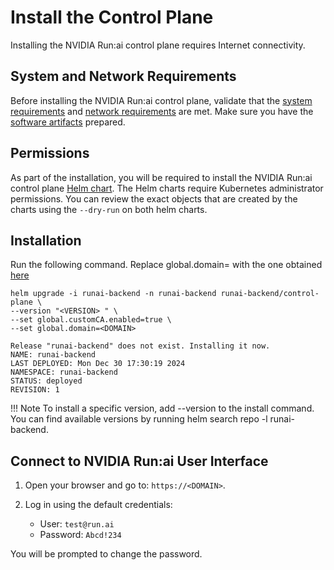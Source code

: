 # Install the Control Plane

Installing the NVIDIA Run:ai control plane requires Internet connectivity.


## System and Network Requirements
Before installing the NVIDIA Run:ai control plane, validate that the [system requirements](./system-requirements.md) and [network requirements](./network-requirements.md) are met. Make sure you have the [software artifacts](./preparations.md) prepared.

## Permissions

As part of the installation, you will be required to install the NVIDIA Run:ai control plane [Helm chart](https://helm.sh/). The Helm charts require Kubernetes administrator permissions. You can review the exact objects that are created by the charts using the `--dry-run` on both helm charts.

## Installation

Run the following command. Replace global.domain=<DOMAIN> with the one  obtained [here](./system-requirements.md#fully-qualified-domain-name-fqdn)

```
helm upgrade -i runai-backend -n runai-backend runai-backend/control-plane \
--version "<VERSION> " \
--set global.customCA.enabled=true \
--set global.domain=<DOMAIN>

Release "runai-backend" does not exist. Installing it now.
NAME: runai-backend
LAST DEPLOYED: Mon Dec 30 17:30:19 2024
NAMESPACE: runai-backend
STATUS: deployed
REVISION: 1
```

!!! Note
    To install a specific version, add --version <VERSION> to the install command. You can find available versions by running helm search repo -l runai-backend.

## Connect to NVIDIA Run:ai User Interface

1. Open your browser and go to: `https://<DOMAIN>`.
2. Log in using the default credentials:
    
    * User: `test@run.ai`
    * Password: `Abcd!234`

You will be prompted to change the password.


